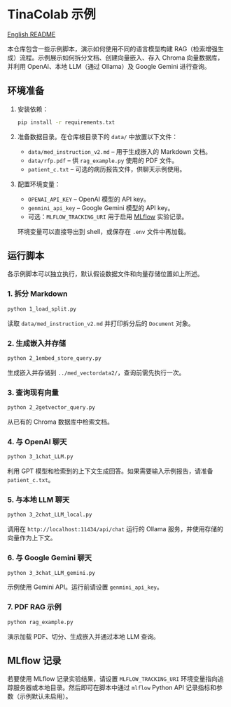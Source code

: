 # TinaColab 示例
[English README](README.md)

本仓库包含一些示例脚本，演示如何使用不同的语言模型构建 RAG（检索增强生成）流程。示例展示如何拆分文档、创建向量嵌入、存入 Chroma 向量数据库，并利用 OpenAI、本地 LLM（通过 Ollama）及 Google Gemini 进行查询。

## 环境准备

1. 安装依赖：
   ```bash
   pip install -r requirements.txt
   ```
2. 准备数据目录。在仓库根目录下的 `data/` 中放置以下文件：
   - `data/med_instruction_v2.md` – 用于生成嵌入的 Markdown 文档。
   - `data/rfp.pdf` – 供 `rag_example.py` 使用的 PDF 文件。
   - `patient_c.txt` – 可选的病历报告文件，供聊天示例使用。
3. 配置环境变量：
   - `OPENAI_API_KEY` – OpenAI 模型的 API key。
   - `genmini_api_key` – Google Gemini 模型的 API key。
   - 可选：`MLFLOW_TRACKING_URI` 用于启用 [MLflow](https://mlflow.org/) 实验记录。

   环境变量可以直接导出到 shell，或保存在 `.env` 文件中再加载。

## 运行脚本

各示例脚本可以独立执行，默认假设数据文件和向量存储位置如上所述。

### 1. 拆分 Markdown
```bash
python 1_load_split.py
```
读取 `data/med_instruction_v2.md` 并打印拆分后的 `Document` 对象。

### 2. 生成嵌入并存储
```bash
python 2_1embed_store_query.py
```
生成嵌入并存储到 `../med_vectordata2/`，查询前需先执行一次。

### 3. 查询现有向量
```bash
python 2_2getvector_query.py
```
从已有的 Chroma 数据库中检索文档。

### 4. 与 OpenAI 聊天
```bash
python 3_1chat_LLM.py
```
利用 GPT 模型和检索到的上下文生成回答。如果需要输入示例报告，请准备 `patient_c.txt`。

### 5. 与本地 LLM 聊天
```bash
python 3_2chat_LLM_local.py
```
调用在 `http://localhost:11434/api/chat` 运行的 Ollama 服务，并使用存储的向量作为上下文。

### 6. 与 Google Gemini 聊天
```bash
python 3_3chat_LLM_gemini.py
```
示例使用 Gemini API。运行前请设置 `genmini_api_key`。

### 7. PDF RAG 示例
```bash
python rag_example.py
```
演示加载 PDF、切分、生成嵌入并通过本地 LLM 查询。

## MLflow 记录

若要使用 MLflow 记录实验结果，请设置 `MLFLOW_TRACKING_URI` 环境变量指向追踪服务器或本地目录。然后即可在脚本中通过 `mlflow` Python API 记录指标和参数（示例默认未启用）。

